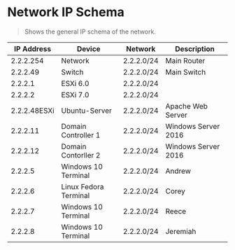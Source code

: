 # Network IP Schema

> Shows the general IP schema of the network.

| IP Address | Device | Network    | Description |
| ----------| ------- | ---------- | ----------- |
| 2.2.2.254 | Network | 2.2.2.0/24 | Main Router |
| 2.2.2.49  | Switch  | 2.2.2.0/24 | Main Switch |
| 2.2.2.1   | ESXi 6.0| 2.2.2.0/24 | |
| 2.2.2.2   | ESXi 7.0| 2.2.2.0/24 | |
| 2.2.2.48ESXi  | Ubuntu-Server  | 2.2.2.0/24 | Apache Web Server |
| 2.2.2.11  | Domain Controller 1    | 2.2.2.0/24 | Windows Server 2016|
| 2.2.2.12  | Domain Contorller 2    | 2.2.2.0/24 | Windows Server 2016|
| 2.2.2.5   | Windows 10 Terminal    | 2.2.2.0/24 | Andrew |
| 2.2.2.6   | Linux Fedora Terminal    | 2.2.2.0/24 | Corey |
| 2.2.2.7   | Windows 10 Terminal   | 2.2.2.0/24 | Reece |
| 2.2.2.8   | Windows 10 Terminal    | 2.2.2.0/24 | Jeremiah |